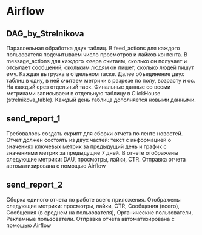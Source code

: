 # Airflow
## DAG_by_Strelnikova
Параллельная обработка двух таблиц. В feed_actions для каждого пользователя подсчитываем число просмотров и лайков контента. В message_actions для каждого юзера считаем, сколько он получает и отсылает сообщений, скольким людям он пишет, сколько людей пишут ему.  Каждая выгрузка в отдельном таске. Далее объединение двух таблиц в одну, в ней считаем метрики в разрезе по полу, возрасту и ос. На каждый срез отдельный таск.  Финальные данные со всеми метриками записываем в отдельную таблицу в ClickHouse (strelnikova_table). Каждый день таблица дополняется новыми данными. 
## send_report_1
Требовалось создать скрипт для сборки отчета по ленте новостей. Отчет должен состоять из двух частей: текст с информацией о значениях ключевых метрик за предыдущий день и график с значениями метрик за предыдущие 7 дней.  В отчете отображены следующие метрики: DAU, просмотры, лайки, CTR. Отправка отчета автоматизирована с помощью Airflow

## send_report_2
Сборка единого отчета по работе всего приложения. Отображены следующие метрики: просмотры, лайки, CTR, Сообщения (всего), Сообщения (в среднем на пользователя), Органические пользователи, Рекламные пользователи. Отправка отчета автоматизирована с помощью Airflow
